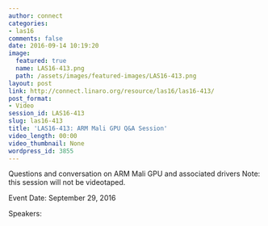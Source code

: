 ```yaml
---
author: connect
categories:
- las16
comments: false
date: 2016-09-14 10:19:20
image:
  featured: true
  name: LAS16-413.png
  path: /assets/images/featured-images/LAS16-413.png
layout: post
link: http://connect.linaro.org/resource/las16/las16-413/
post_format:
- Video
session_id: LAS16-413
slug: las16-413
title: 'LAS16-413: ARM Mali GPU Q&A Session'
video_length: 00:00
video_thumbnail: None
wordpress_id: 3855
---
```


Questions and conversation on ARM Mali GPU and associated drivers    Note: this session will not be videotaped.

Event Date: September 29, 2016

Speakers: